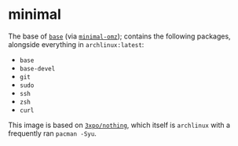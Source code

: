 # minimal

The base of [`base`](https://codeberg.org/Expo/containers/src/branch/master/containers/ci/base) (via [`minimal-omz`](https://codeberg.org/Expo/containers/src/branch/master/containers/ci/minimal-omz)); contains the following packages, alongside everything in `archlinux:latest`:

- `base`
- `base-devel`
- `git`
- `sudo`
- `ssh`
- `zsh`
- `curl`

This image is based on [`3xpo/nothing`](https://codeberg.org/Expo/containers/src/branch/master/containers/ci/nothing), which itself is `archlinux` with a frequently ran `pacman -Syu`.
